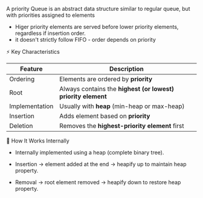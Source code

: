 A priority Queue is an abstract data structure similar to regular queue, but with priorities assigned to elements
- Higer priority elements are served before lower priority elements, regardless if insertion order.
- it doesn't strictly follow FIFO - order depends on priority

⚡ Key Characteristics

| Feature        | Description                                                  |
| -------------- | ------------------------------------------------------------ |
| Ordering       | Elements are ordered by **priority**                         |
| Root           | Always contains the **highest (or lowest) priority element** |
| Implementation | Usually with **heap** (min-heap or max-heap)                 |
| Insertion      | Adds element based on **priority**                           |
| Deletion       | Removes the **highest-priority element** first               |

🔹 How It Works Internally
- Internally implemented using a heap (complete binary tree).

- Insertion → element added at the end → heapify up to maintain heap property.

- Removal → root element removed → heapify down to restore heap property.

